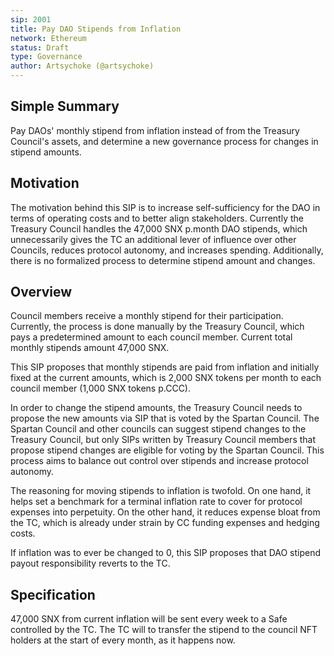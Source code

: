```yaml
---
sip: 2001
title: Pay DAO Stipends from Inflation
network: Ethereum
status: Draft
type: Governance
author: Artsychoke (@artsychoke)
---
```


## Simple Summary

Pay DAOs' monthly stipend from inflation instead of from the Treasury Council's assets, and determine a new governance process for changes in stipend amounts.

## Motivation

The motivation behind this SIP is to increase self-sufficiency for the DAO in terms of operating costs and to better align stakeholders.
Currently the Treasury Council handles the 47,000 SNX p.month DAO stipends, which unnecessarily gives the TC an additional lever of influence over other Councils, reduces protocol autonomy, and increases spending.
Additionally, there is no formalized process to determine stipend amount and changes.

## Overview

Council members receive a monthly stipend for their participation. Currently, the process is done manually by the Treasury Council, which pays a predetermined amount to each council member. Current total monthly stipends amount 47,000 SNX.

This SIP proposes that monthly stipends are paid from inflation and initially fixed at the current amounts, which is 2,000 SNX tokens per month to each council member (1,000 SNX tokens p.CCC).


In order to change the stipend amounts, the Treasury Council needs to propose the new amounts via SIP that is voted by the Spartan Council. The Spartan Council and other councils can suggest stipend changes to the Treasury Council, but only SIPs written by Treasury Council members that propose stipend changes are eligible for voting by the Spartan Council. This process aims to balance out control over stipends and increase protocol autonomy.

The reasoning for moving stipends to inflation is twofold. On one hand, it helps set a benchmark for a terminal inflation rate to cover for protocol expenses into perpetuity. On the other hand, it reduces expense bloat from the TC, which is already under strain by CC funding expenses and hedging costs.

If inflation was to ever be changed to 0, this SIP proposes that DAO stipend payout responsibility reverts to the TC.


## Specification

47,000 SNX from current inflation will be sent every week to a Safe controlled by the TC. The TC will  to transfer the stipend to the council NFT holders at the start of every month, as it happens now.  
